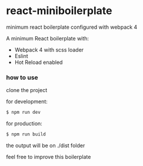 # react-miniboilerplate
minimum react boilerplate configured with webpack 4

A minimum React boilerplate with:

  - Webpack 4 with scss loader
  - Eslint
  - Hot Reload enabled
  
  ### how to use
  clone the project
  
  for development:
```sh
$ npm run dev
```

  for production:
```sh
$ npm run build
```
the output will be on ./dist folder

feel free to improve this boilerplate
